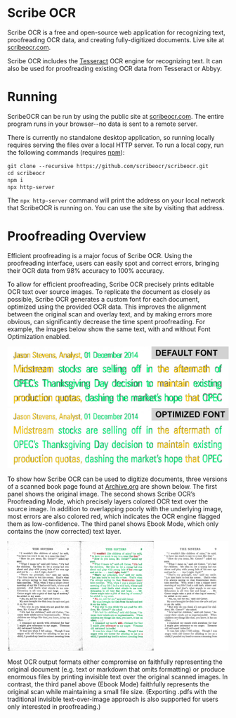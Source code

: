 # Scribe OCR
Scribe OCR is a free and open-source web application for recognizing text, proofreading OCR data, and creating fully-digitized documents.  Live site at [scribeocr.com](https://scribeocr.com).  

Scribe OCR includes the [Tesseract](https://github.com/tesseract-ocr/tesseract) OCR engine for recognizing text.  It can also be used for proofreading existing OCR data from Tesseract or Abbyy. 

# Running
ScribeOCR can be run by using the public site at [scribeocr.com](https://scribeocr.com).  The entire program runs in your browser--no data is sent to a remote server. 

There is currently no standalone desktop application, so running locally requires serving the files over a local HTTP server.  To run a local copy, run the following commands (requires [npm](https://docs.npmjs.com/downloading-and-installing-node-js-and-npm)):

```
git clone --recursive https://github.com/scribeocr/scribeocr.git
cd scribeocr
npm i
npx http-server
```
The `npx http-server` command will print the address on your local network that ScribeOCR is running on.  You can use the site by visiting that address.

# Proofreading Overview

Efficient proofreading is a major focus of Scribe OCR.  Using the proofreading interface, users can easily spot and correct errors, bringing their OCR data from 98% accuracy to 100% accuracy.

To allow for efficient proofreading, Scribe OCR precisely prints editable OCR text over source images.  To replicate the document as closely as possible, Scribe OCR generates a custom font for each document, optimized using the provided OCR data.  This improves the alignment between the original scan and overlay text, and by making errors more obvious, can significantly decrease the time spent proofreading.  For example, the images below show the same text, with and without Font Optimization enabled.

<img src="https://raw.githubusercontent.com/Balearica/scribeocr-docs/gh-pages/img/optimization_comp1a1.png" width="700"><img src="https://raw.githubusercontent.com/Balearica/scribeocr-docs/gh-pages/img/optimization_comp1b1.png" width="700">

To show how Scribe OCR can be used to digitize documents, three versions of a scanned book page found at [Archive.org](https://archive.org/details/in.ernet.dli.2015.350580/page/n17/mode/2up) are shown below.  The first panel shows the original image.  The second shows Scribe OCR’s Proofreading Mode, which precisely layers colored OCR text over the source image.  In addition to overlapping poorly with the underlying image, most errors are also colored red, which indicates the OCR engine flagged them as low-confidence.  The third panel shows Ebook Mode, which only contains the (now corrected) text layer.  

![Display Mode Comparison](https://raw.githubusercontent.com/Balearica/scribeocr-docs/gh-pages/img/mode_comp1.png)

Most OCR output formats either compromise on faithfully representing the original document (e.g. text or markdown that omits formatting) or produce enormous files by printing invisible text over the original scanned images.  In contrast, the third panel above (Ebook Mode) faithfully represents the original scan while maintaining a small file size.  (Exporting .pdfs with the traditional invisible text-over-image approach is also supported for users only interested in proofreading.)  

